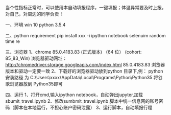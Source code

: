 当个性指标正常时，可以使用本自动填报程序，一键填报；体温异常要及时上报，对自己，对周边的同学负责！

一、环境
   win 10 
   python 3.5.4

二、python requirement  pip install xxx  -i
   ipython notebook
   selenuim 
   random 
   time 
   re

三、浏览器
   1、chrome 85.0.4183.83 (正式版本) （64 位） (cohort: 85_83_Win)
      浏览器驱动网址：http://chromedriver.storage.googleapis.com/index.html  85.0.4183.83
      浏览器版本和驱动一定要一致 
   2、下载好的浏览器驱动放到python 目录下,例：
      python 安装路径 为 C:\Users\xxxx\AppData\Local\Programs\Python\Python35
      将谷歌浏览器放到 Python35即可

四、运行
   1、打开cmd,输入ipython notebook，自动弹出jupyter,加载sbumit_travel.ipynb
   2、修改sumbmit_travel.ipynb 脚本中统一信息网的账号密码（脚本在本地运行，不担心账户密码泄露）
   3、运行脚本，自动填报行程
